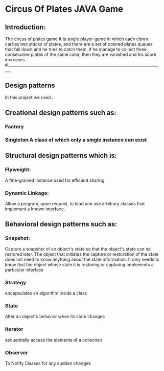 # Circus Of Plates JAVA Game

## Introduction:
The circus of plates game It is single player-game in which each clown carries two stacks of plates, and there are a set of colored plates queues that fall down and he tries to catch them, if he manage to collect three consecutive plates of the same color, then they are vanished and his score increases. 
#________________________________________________________________________________

## Design patterns
In this project we used..
## Creational design patterns such as:
### Factory
### Singleton A class of which only a single instance can exist

## Structural design patterns which is:
### Flyweight:
A fine-grained instance used for efficient sharing
### Dynamic Linkage:
 Allow a program, upon request, to load and use arbitrary classes that implement a known interface.
 
## Behavioral design patterns such as:
### Snapshot:
Capture a snapshot of an object's state so that the object's state can be restored later. The object that initiates the capture or restoration of the state does not need to know anything about the state information. It only needs to know that the object whose state it is restoring or capturing implements a particular interface
### Strategy
encapsulates an algorithm inside a class
### State
Alter an object's behavior when its state changes
### Iterator
sequentially access the elements of a collection
### Observer 
To Notify Classes for any sudden changes



